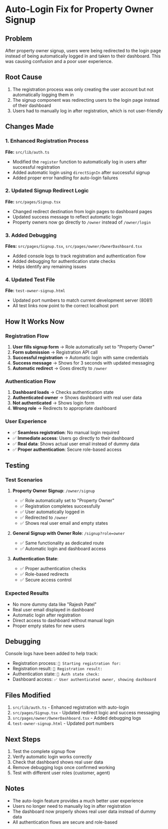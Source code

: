 # Auto-Login Fix for Property Owner Signup

## Problem
After property owner signup, users were being redirected to the login page instead of being automatically logged in and taken to their dashboard. This was causing confusion and a poor user experience.

## Root Cause
1. The registration process was only creating the user account but not automatically logging them in
2. The signup component was redirecting users to the login page instead of their dashboard
3. Users had to manually log in after registration, which is not user-friendly

## Changes Made

### 1. Enhanced Registration Process
**File:** `src/lib/auth.ts`
- Modified the `register` function to automatically log in users after successful registration
- Added automatic login using `directSignIn` after successful signup
- Added proper error handling for auto-login failures

### 2. Updated Signup Redirect Logic
**File:** `src/pages/Signup.tsx`
- Changed redirect destination from login pages to dashboard pages
- Updated success message to reflect automatic login
- Property owners now go directly to `/owner` instead of `/owner/login`

### 3. Added Debugging
**Files:** `src/pages/Signup.tsx`, `src/pages/owner/OwnerDashboard.tsx`
- Added console logs to track registration and authentication flow
- Added debugging for authentication state checks
- Helps identify any remaining issues

### 4. Updated Test File
**File:** `test-owner-signup.html`
- Updated port numbers to match current development server (8081)
- All test links now point to the correct localhost port

## How It Works Now

### Registration Flow
1. **User fills signup form** → Role automatically set to "Property Owner"
2. **Form submission** → Registration API call
3. **Successful registration** → Automatic login with same credentials
4. **Success message** → Shows for 3 seconds with updated messaging
5. **Automatic redirect** → Goes directly to `/owner`

### Authentication Flow
1. **Dashboard loads** → Checks authentication state
2. **Authenticated owner** → Shows dashboard with real user data
3. **Not authenticated** → Shows login form
4. **Wrong role** → Redirects to appropriate dashboard

### User Experience
- ✅ **Seamless registration**: No manual login required
- ✅ **Immediate access**: Users go directly to their dashboard
- ✅ **Real data**: Shows actual user email instead of dummy data
- ✅ **Proper authentication**: Secure role-based access

## Testing

### Test Scenarios
1. **Property Owner Signup**: `/owner/signup`
   - ✅ Role automatically set to "Property Owner"
   - ✅ Registration completes successfully
   - ✅ User automatically logged in
   - ✅ Redirected to `/owner`
   - ✅ Shows real user email and empty states

2. **General Signup with Owner Role**: `/signup?role=owner`
   - ✅ Same functionality as dedicated route
   - ✅ Automatic login and dashboard access

3. **Authentication State**:
   - ✅ Proper authentication checks
   - ✅ Role-based redirects
   - ✅ Secure access control

### Expected Results
- No more dummy data like "Rajesh Patel"
- Real user email displayed in dashboard
- Automatic login after registration
- Direct access to dashboard without manual login
- Proper empty states for new users

## Debugging
Console logs have been added to help track:
- Registration process: `🚀 Starting registration for:`
- Registration result: `📝 Registration result:`
- Authentication state: `🔐 Auth state check:`
- Dashboard access: `✅ User authenticated owner, showing dashboard`

## Files Modified
1. `src/lib/auth.ts` - Enhanced registration with auto-login
2. `src/pages/Signup.tsx` - Updated redirect logic and success messaging
3. `src/pages/owner/OwnerDashboard.tsx` - Added debugging logs
4. `test-owner-signup.html` - Updated port numbers

## Next Steps
1. Test the complete signup flow
2. Verify automatic login works correctly
3. Check that dashboard shows real user data
4. Remove debugging logs once confirmed working
5. Test with different user roles (customer, agent)

## Notes
- The auto-login feature provides a much better user experience
- Users no longer need to manually log in after registration
- The dashboard now properly shows real user data instead of dummy data
- All authentication flows are secure and role-based

